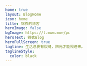 ```yaml
---
home: true
layout: BlogHome
icon: home
title: 锦衣的博客
heroImage: false
bgImage: https://t.mwm.moe/pc
heroText: 锦衣Blog
heroFullScreen: true
tagline: 生活总要有裂缝，阳光才能照进来。
taglineStyle:
  color: black
---
```

